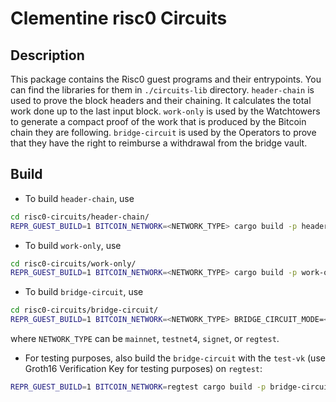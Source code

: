 # Clementine risc0 Circuits

## Description
This package contains the Risc0 guest programs and their entrypoints. You can find the libraries for them in `./circuits-lib` directory.
`header-chain` is used to prove the block headers and their chaining. It calculates the total work done up to the last input block.
`work-only` is used by the Watchtowers to generate a compact proof of the work that is produced by the Bitcoin chain they are following.
`bridge-circuit` is used by the Operators to prove that they have the right to reimburse a withdrawal from the bridge vault.

## Build
- To build `header-chain`, use
```bash
cd risc0-circuits/header-chain/
REPR_GUEST_BUILD=1 BITCOIN_NETWORK=<NETWORK_TYPE> cargo build -p header-chain --release
```

- To build `work-only`, use
```bash
cd risc0-circuits/work-only/
REPR_GUEST_BUILD=1 BITCOIN_NETWORK=<NETWORK_TYPE> cargo build -p work-only --release
```

- To build `bridge-circuit`, use
```bash
cd risc0-circuits/bridge-circuit/
REPR_GUEST_BUILD=1 BITCOIN_NETWORK=<NETWORK_TYPE> BRIDGE_CIRCUIT_MODE=<CIRCUIT_MODE> cargo build -p bridge-circuit --release
```
where `NETWORK_TYPE` can be `mainnet`, `testnet4`, `signet`, or `regtest`.

- For testing purposes, also build the `bridge-circuit` with the `test-vk` (use Groth16 Verification Key for testing purposes) on `regtest`:
```bash
REPR_GUEST_BUILD=1 BITCOIN_NETWORK=regtest cargo build -p bridge-circuit --features use-test-vk --release
```


